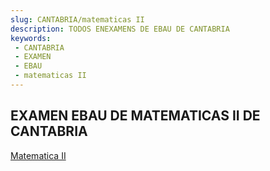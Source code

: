 ```yaml
---
slug: CANTABRIA/matematicas II
description: TODOS ENEXAMENS DE EBAU DE CANTABRIA
keywords:
 - CANTABRIA
 - EXAMEN
 - EBAU
 - matematicas II
---
```

## EXAMEN EBAU DE MATEMATICAS II DE CANTABRIA
[Matematica II](https://drive.google.com/drive/folders/11hMTaMq_n5Bwbx2wJyymHGsJHcpvgAdT?usp=sharing)